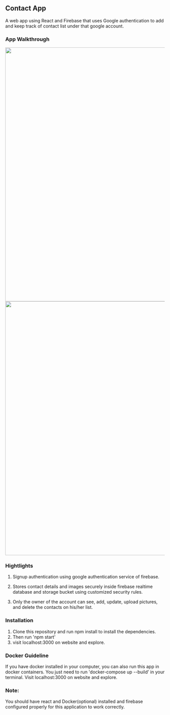 ## Contact App
A web app using React and Firebase that uses Google authentication to add and keep track of contact list under that google account. 
### App Walkthrough
<img src="https://imgur.com/OZjVRqf.gif" width = "800"><br>
<img src="https://i.imgur.com/KATrvca.gif" width = "800"><br>


### Hightlights
1. Signup authentication using google authentication service of firebase.

2. Stores contact details and images securely inside firebase realtime database and storage bucket using customized security rules.

3. Only the owner of the account can see, add, update, upload pictures, and delete the contacts on his/her list.

 
### Installation
1. Clone this repository and run npm install to install the dependencies.
2. Then run 'npm start' 
3. visit localhost:3000 on website and explore.
### Docker Guideline
 If you have docker installed in your computer, you can also run this app in docker containers. You just need to run 'docker-compose up --build' in your terminal. Visit localhost:3000 on website and explore.

### Note:
You should have react and Docker(optional) installed and firebase configured properly for this application to work correctly.